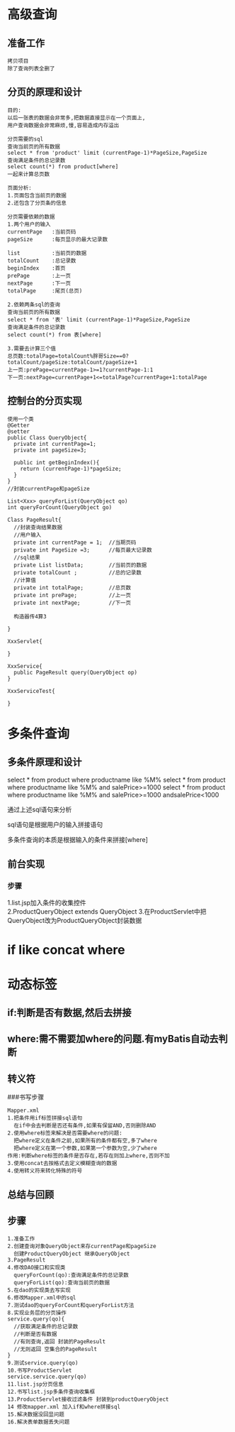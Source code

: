 # 高级查询
## 准备工作
```
拷贝项目
除了查询列表全删了
```
## 分页的原理和设计
```
目的:
以后一张表的数据会非常多,把数据直接显示在一个页面上,
用户查询数据会非常麻烦,慢,容易造成内存溢出
```

```
分页需要的sql
查询当前页的所有数据
select * from 'product' limit (currentPage-1)*PageSize,PageSize
查询满足条件的总记录数
select count(*) from product[where]
一起来计算总页数
```
```
页面分析:
1.页面包含当前页的数据
2.还包含了分页条的信息

分页需要依赖的数据
1.两个用户的输入
currentPage   :当前页码
pageSize      :每页显示的最大记录数

list          :当前页的数据
totalCount    :总记录数
beginIndex    :首页
prePage       :上一页
nextPage      :下一页
totalPage     :尾页(总页)

2.依赖两条sql的查询
查询当前页的所有数据
select * from '表' limit (currentPage-1)*PageSize,PageSize
查询满足条件的总记录数
select count(*) from 表[where]

3.需要去计算三个值
总页数:totalPage=totalCount%胖哥Size==0?totalCount/pageSize:totalCount/pageSize+1
上一页:prePage=currentPage-1>=1?currentPage-1:1
下一页:nextPage=currentPage+1<=totalPage?currentPage+1:totalPage
```
## 控制台的分页实现
```
使用一个类
@Getter
@setter
public Class QueryObject{
  private int currentPage=1;
  private int pageSize=3;

  public int getBeginIndex(){
    return (currentPage-1)*pageSize;
  }
}
//封装currentPage和pageSize

List<Xxx> queryForList(QueryObject qo)
int queryForCount(QueryObject go)

Class PageResult{
  //封装查询结果数据
  //用户输入
  private int currentPage = 1;  //当期页码
  private int PageSize =3;      //每页最大记录数
  //sql结果
  private List listData;        //当前页的数据
  private totalCount ;          //总的记录数
  //计算值
  private int totalPage;        //总页数
  private int prePage;          //上一页
  private int nextPage;         //下一页

  构造器传4算3

}

XxxServlet{

}

XxxService{
  public PageResult query(QueryObject op)
}

XxxServiceTest{

}
```



# 多条件查询
## 多条件原理和设计

select * from product where productname like %M%
select * from product where productname like %M% and salePrice>=1000
select * from product where productname like %M% and salePrice>=1000 andsalePrice<1000

通过上述sql语句来分析

sql语句是根据用户的输入拼接语句

多条件查询的本质是根据输入的条件来拼接[where]

## 前台实现
### 步骤
1.list.jsp加入条件的收集控件  
2.ProductQueryObject extends QueryObject
3.在ProductServlet中把QueryObject改为ProductQueryObject封装数据


# if    like     concat   where
# 动态标签
## if:判断是否有数据,然后去拼接
## where:需不需要加where的问题.有myBatis自动去判断
## 转义符


###书写步骤
```
Mapper.xml
1.把条件用if标签拼接sql语句
  在if中会去判断是否还有条件,如果有保留AND,否则删除AND
2.使用where标签来解决是否需要where的问题:
  把where定义在条件之前,如果所有的条件都有空,多了where
  把where定义在第一个参数,如果第一个参数为空,少了where
作用:判断where标签的条件是否存在,若存在则加上where,否则不加
3.使用concat去按格式去定义模糊查询的数据
4.使用转义符来转化特殊的符号
```


## 总结与回顾
## 步骤
```
1.准备工作
2.创建查询对象QueryObject来存currentPage和pageSize
  创建ProductQueryObject 继承QueryObject
3.PageResult
4.修改DAO接口和实现类
  queryForCount(qo):查询满足条件的总记录数
  queryForList(qo):查询当前页的数据
5.在dao的实现类去写实现
6.修改Mapper.xml中的sql
7.测试dao的queryForCount和queryForList方法
8.实现业务层的分页操作
service.query(qo){
  //获取满足条件的总记录数
  //判断是否有数据
  //有则查询,返回 封装的PageResult
  //无则返回 空集合的PageResult
}
9.测试service.query(qo)
10.书写ProductServlet
service.service.query(qo)
11.list.jsp分页信息
12.书写list.jsp多条件查询收集框
13.ProductServlet接收过滤条件 封装到productQueryObject
14 修改mapper.xml 加入if和where拼接sql
15.解决数据没回显问题
16.解决表单数据丢失问题
```
